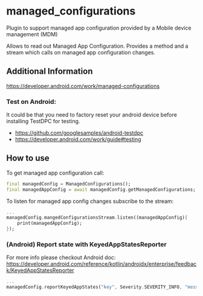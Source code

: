 # managed_configurations

Plugin to support managed app configuration provided by a Mobile device management (MDM)

Allows to read out Managed App Configuration.
Provides a method and a stream which calls on managed app configuration changes.

## Additional Information

https://developer.android.com/work/managed-configurations

### Test on Android:
It could be that you need to factory reset your android device before installing TestDPC for testing.
* https://github.com/googlesamples/android-testdpc
* https://developer.android.com/work/guide#testing


## How to use

To get managed app configuration call:
```dart
final managedConfig = ManagedConfigurations();
final managedAppConfig = await managedConfig.getManagedConfigurations;
```

To listen for managed app config changes subscribe to the stream:
```dart
...
managedConfig.mangedConfigurationsStream.listen((managedAppConfig){
    print(managedAppConfig);
});
```

### (Android) Report state with KeyedAppStatesReporter

For more info please checkout Android doc:
https://developer.android.com/reference/kotlin/androidx/enterprise/feedback/KeyedAppStatesReporter

```dart
...
managedConfig.reportKeyedAppStates("key", Severity.SEVERITY_INFO, "message","data");
```




